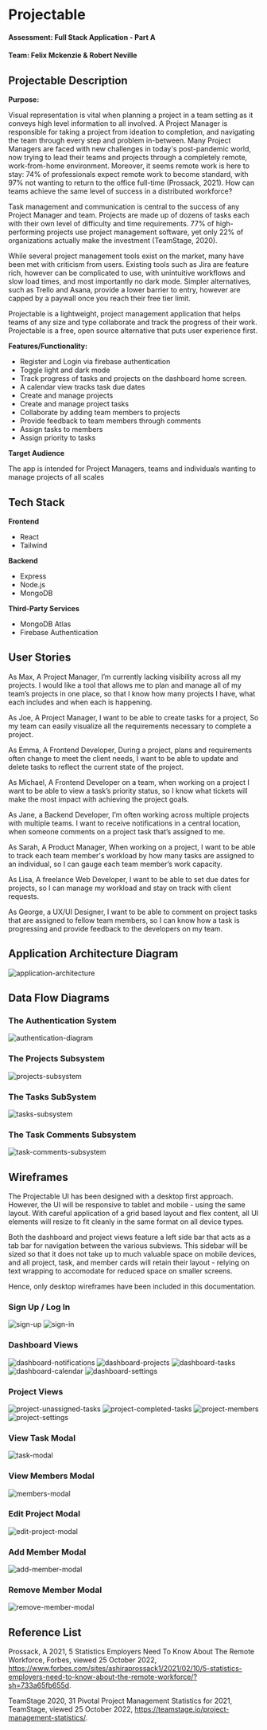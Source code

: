 # Projectable 
#### Assessment: Full Stack Application - Part A
#### Team: Felix Mckenzie & Robert Neville 
## Projectable Description 
**Purpose:**

Visual representation is vital when planning a project in a team setting as it conveys high level information to all involved. A Project Manager is responsible for taking a project from ideation to completion, and navigating the team through every step and problem in-between. Many Project Managers are faced with new challenges in today's post-pandemic world, now trying to lead their teams and projects through a completely remote, work-from-home environment. Moreover, it seems remote work is here to stay: 74% of professionals expect remote work to become standard, with 97% not wanting to return to the office full-time (Prossack, 2021). How can teams achieve the same level of success in a distributed workforce? 

Task management and communication is central to the success of any Project Manager and team. Projects are made up of dozens of tasks each with their own level of difficulty and time requirements. 77% of high-performing projects use project management software, yet only 22% of organizations actually make the investment (TeamStage, 2020). 

While several project management tools exist on the market, many have been met with criticism from users. Existing tools such as Jira are feature rich, however can be complicated to use, with unintuitive workflows and slow load times, and most importantly no dark mode. Simpler alternatives, such as Trello and Asana, provide a lower barrier to entry, however are capped by a paywall once you reach their free tier limit. 

Projectable is a lightweight, project management application that helps teams of any size and type collaborate and track the progress of their work. Projectable is a free, open source alternative that puts user experience first. 

**Features/Functionality:**

- Register and Login via firebase authentication 
- Toggle light and dark mode 
- Track progress of tasks and projects on the dashboard home screen. 
- A calendar view tracks task due dates
- Create and manage projects
- Create and manage project tasks
- Collaborate by adding team members to projects 
- Provide feedback to team members through comments 
- Assign tasks to members 
- Assign priority to tasks

**Target Audience**

The app is intended for Project Managers, teams and individuals wanting to manage projects of all scales 

## Tech Stack

**Frontend**

- React
- Tailwind

**Backend**

- Express
- Node.js
- MongoDB

**Third-Party Services**

- MongoDB Atlas 
- Firebase Authentication

## User Stories 
As Max, A Project Manager, I’m currently lacking visibility across all my projects. I would like a tool that allows me to plan and manage all of my team’s projects in one place, so that I know how many projects I have, what each includes and when each is happening. 

As Joe, A Project Manager, I want to be able to create tasks for a project, So my team can easily visualize all the requirements necessary to complete a project.

As Emma, A Frontend Developer, During a project, plans and requirements often change to meet the client needs, I want to be able to update and delete tasks to reflect the current state of the project. 

As Michael, A Frontend Developer on a team, when working on a project I want to be able to view a task’s priority status, so I know what tickets will make the most impact with achieving the project goals. 

As Jane, a Backend Developer, I’m often working across multiple projects with multiple teams. I want to receive notifications in a central location, when someone comments on a project task that’s assigned to me. 

As Sarah, A Product Manager, When working on a project,  I want to be able to track each team member's workload by how many tasks are assigned to an individual, so I can gauge each team member’s work capacity. 

As Lisa, A freelance Web Developer, I want to be able to set due dates for projects, so I can manage my workload and stay on track with client requests. 

As George, a UX/UI Designer, I want to be able to comment on project tasks that are assigned to fellow team members, so I can know how a task is progressing and provide feedback to the developers on my team. 

## Application Architecture Diagram
![application-architecture](./docs/diagrams/App%20Architecture%20Diagram.png)

## Data Flow Diagrams

### The Authentication System
![authentication-diagram](./docs/diagrams/Projectable%20DFD%20-%20Auth.png)
### The Projects Subsystem
![projects-subsystem](./docs/diagrams/Projectable%20DFD%20-%20projects.png)
### The Tasks SubSystem
![tasks-subsystem](./docs/diagrams/Projectable%20DFD%20-%20tasks.png)
### The Task Comments Subsystem
![task-comments-subsystem](./docs/diagrams/Projectable%20DFD%20-%20task%20comments.png)

## Wireframes

The Projectable UI has been designed with a desktop first approach. However,
the UI will be responsive to tablet and mobile - using the same layout. With
careful application of a grid based layout and flex content, all UI elements
will resize to fit cleanly in the same format on all device types.

Both the dashboard and project views feature a left side bar that acts as 
a tab bar for navigation between the various subviews. This sidebar will
be sized so that it does not take up to much valuable space on mobile devices,
and all project, task, and member cards will retain their layout - relying on
text wrapping to accomodate for reduced space on smaller screens.

Hence, only desktop wireframes have been included in this documentation.

### Sign Up / Log In
![sign-up](./docs/wireframes/sign-up-page.png)
![sign-in](./docs/wireframes/login-page.png)
### Dashboard Views
![dashboard-notifications](./docs/wireframes/dashboard-notifications.png)
![dashboard-projects](./docs/wireframes/dashboard-projects.png)
![dashboard-tasks](./docs/wireframes/dashboard-tasks.png)
![dashboard-calendar](./docs/wireframes/dashboard-calendar.png)
![dashboard-settings](./docs/wireframes/dashboard-settings.png)
### Project Views
![project-unassigned-tasks](./docs/wireframes/project-view-unassigned-tasks.png)
![project-completed-tasks](./docs/wireframes/project-view-completed-tasks.png)
![project-members](./docs/wireframes/project-view-members.png)
![project-settings](./docs/wireframes/project-view-settings.png)
###  View Task Modal
![task-modal](./docs/wireframes/task-modal.png)
### View Members Modal
![members-modal](./docs/wireframes/member-modal.png)
### Edit Project Modal
![edit-project-modal](./docs/wireframes/edit-project-modal.png)
### Add Member Modal
![add-member-modal](./docs/wireframes/add-member-modal.png)
### Remove Member Modal
![remove-member-modal](./docs/wireframes/remove-member-modal.png)

## Reference List
Prossack, A 2021, 5 Statistics Employers Need To Know About The Remote Workforce, Forbes, viewed 25 October 2022, <https://www.forbes.com/sites/ashiraprossack1/2021/02/10/5-statistics-employers-need-to-know-about-the-remote-workforce/?sh=733a65fb655d>.

TeamStage 2020, 31 Pivotal Project Management Statistics for 2021, TeamStage, viewed 25 October 2022, <https://teamstage.io/project-management-statistics/>.


 
